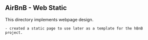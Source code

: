 ## AirBnB - Web Static

This directory implements webpage design.

    - created a static page to use later as a template for the hBnB project.